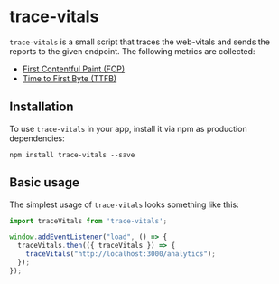 # trace-vitals

`trace-vitals` is a small script that traces the web-vitals and sends the reports to the given endpoint. The following metrics are collected:

- [First Contentful Paint (FCP)](https://web.dev/fcp/)
- [Time to First Byte (TTFB)](https://en.wikipedia.org/wiki/Time_to_first_byte)

## Installation

To use `trace-vitals` in your app, install it via npm as production dependencies:

`npm install trace-vitals --save`

## Basic usage

The simplest usage of `trace-vitals` looks something like this:

```javascript
import traceVitals from 'trace-vitals';

window.addEventListener("load", () => {
  traceVitals.then(({ traceVitals }) => {
    traceVitals("http://localhost:3000/analytics");
  });
});
```
